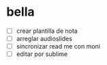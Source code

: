 # bella 
- [ ] crear plantilla de nota 
- [ ] arreglar audioslides 
- [ ] sincronizar read me con moni 
- [ ] editar por sublime 
